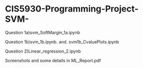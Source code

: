 # CIS5930-Programming-Project-SVM-



Question 1a)svm_SoftMargin_1a.ipynb


Question 1b)svm_1b.ipynb. and.   svm1b_CvaluePlots.ipynb
    
Question 2)Linear_regression_2.ipynb

Screenshots and some details in ML_Report.pdf
